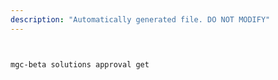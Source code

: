 ```yaml
---
description: "Automatically generated file. DO NOT MODIFY"
---
```


```bash


mgc-beta solutions approval get

```